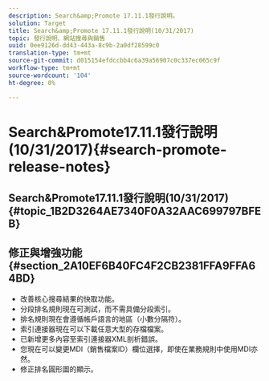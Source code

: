 ```yaml
---
description: Search&amp;Promote 17.11.1發行說明。
solution: Target
title: Search&amp;Promote 17.11.1發行說明(10/31/2017)
topic: 發行說明、網站搜尋與銷售
uuid: 0ee9126d-dd43-443a-8c9b-2a0df28599c0
translation-type: tm+mt
source-git-commit: d015154efdccbb4c6a39a56907c0c337ec065c9f
workflow-type: tm+mt
source-wordcount: '104'
ht-degree: 0%

---
```



# Search&amp;Promote17.11.1發行說明(10/31/2017){#search-promote-release-notes}

## Search&amp;Promote17.11.1發行說明(10/31/2017){#topic_1B2D3264AE7340F0A32AAC699797BFEB}

## 修正與增強功能{#section_2A10EF6B40FC4F2CB2381FFA9FFA64BD}

* 改善核心搜尋結果的快取功能。
* 分段排名規則現在可測試，而不需具備分段索引。
* 排名規則現在會遵循帳戶語言的地區（小數分隔符）。
* 索引連接器現在可以下載任意大型的存檔檔案。
* 已新增更多內容至索引連接器XML剖析錯誤。
* 您現在可以變更MDI（銷售檔案ID）欄位選擇，即使在業務規則中使用MDI亦然。
* 修正排名圓形圖的顯示。

